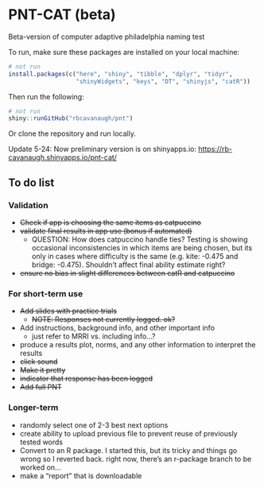 
<!-- README.md is generated from README.Rmd. Please edit that file -->

# PNT-CAT (beta)

<!-- badges: start -->
<!-- badges: end -->

Beta-version of computer adaptive philadelphia naming test

To run, make sure these packages are installed on your local machine:

``` r
# not run
install.packages(c("here", "shiny", "tibble", "dplyr", "tidyr",
                   "shinyWidgets", "keys", "DT", "shinyjs", "catR"))
```

Then run the following:

``` r
# not run
shiny::runGitHub("rbcavanaugh/pnt")
```

Or clone the repository and run locally.

Update 5-24: Now preliminary version is on shinyapps.io:
<https://rb-cavanaugh.shinyapps.io/pnt-cat/>

## To do list

### Validation

-   ~~Check if app is choosing the same items as catpuccino~~
-   ~~validate final results in app use (bonus if automated)~~
    -   QUESTION: How does catpuccino handle ties? Testing is showing
        occasional inconsistencies in which items are being chosen, but
        its only in cases where difficulty is the same (e.g. kite:
        -0.475 and bridge: -0.475). Shouldn’t affect final ability
        estimate right?
-   ~~ensure no bias in slight differences between catR and catpuccino~~

### For short-term use

-   ~~Add slides with practice trials~~
    -   ~~NOTE: Responses not currently logged. ok?~~
-   Add instructions, background info, and other important info
    -   just refer to MRRI vs. including info…?
-   produce a results plot, norms, and any other information to
    interpret the results
-   ~~click sound~~
-   ~~Make it pretty~~
-   ~~indicator that response has been logged~~
-   ~~Add full PNT~~

### Longer-term

-   randomly select one of 2-3 best next options
-   create ability to upload previous file to prevent reuse of
    previously tested words
-   Convert to an R package. I started this, but its tricky and things
    go wrong so I reverted back. right now, there’s an r-package branch
    to be worked on…
-   make a “report” that is downloadable
